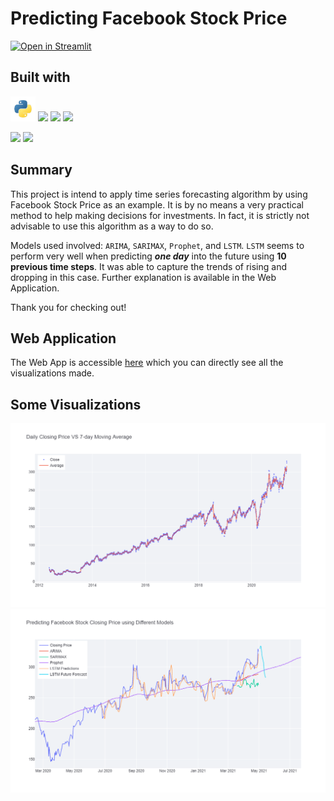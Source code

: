 # Predicting Facebook Stock Price

[![Open in Streamlit](https://static.streamlit.io/badges/streamlit_badge_black_white.svg)](https://share.streamlit.io/ansonnn07/predicting-facebook-stock-price/main/app.py)

## Built with

<code><img height="40" src="https://raw.githubusercontent.com/github/explore/80688e429a7d4ef2fca1e82350fe8e3517d3494d/topics/python/python.png"></code>
<code><img height="40" src="https://raw.githubusercontent.com/numpy/numpy/7e7f4adab814b223f7f917369a72757cd28b10cb/branding/icons/numpylogo.svg"></code>
<code><img height="40" src="https://raw.githubusercontent.com/pandas-dev/pandas/761bceb77d44aa63b71dda43ca46e8fd4b9d7422/web/pandas/static/img/pandas.svg"></code>
<code><img height="40" src="https://seeklogo.com/images/T/tensorflow-logo-AE5100E55E-seeklogo.com.png"></code>


<code><img height="40" src="https://upload.wikimedia.org/wikipedia/commons/thumb/3/37/Plotly-logo-01-square.png/1200px-Plotly-logo-01-square.png"></code>
<code><img height="40" src="https://cdn.analyticsvidhya.com/wp-content/uploads/2020/10/image4.jpg"></code>

## Summary
This project is intend to apply time series forecasting algorithm by using Facebook Stock Price as an example. It is by no means a very practical method to help making decisions for investments. In fact, it is strictly not advisable to use this algorithm as a way to do so.

Models used involved: `ARIMA`, `SARIMAX`, `Prophet`, and `LSTM`. `LSTM` seems to perform very well when predicting ***one day*** into the future using **10 previous time steps**. It was able to capture the trends of rising and dropping in this case. Further explanation is available in the Web Application.

Thank you for checking out!

## Web Application
The Web App is accessible [here](https://share.streamlit.io/ansonnn07/predicting-facebook-stock-price/main/app.py) which you can directly see all the visualizations made.

## Some Visualizations
![New Cases](images//daily.png)
![New Cases](images//forecast.png)
